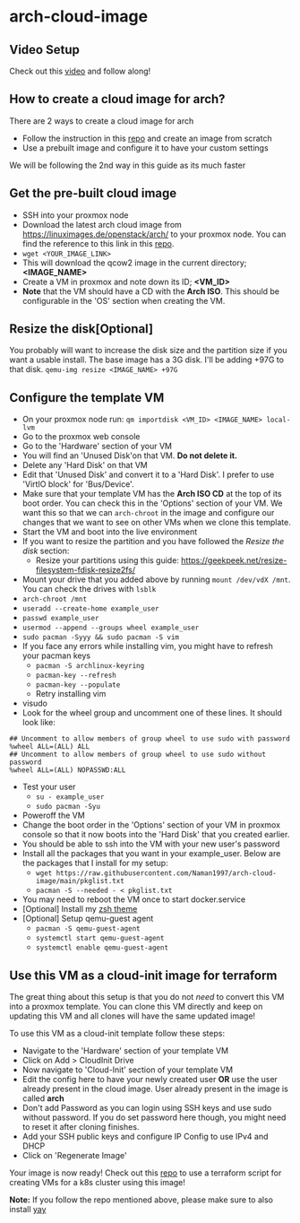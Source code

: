 # arch-cloud-image

## Video Setup
Check out this [video](https://youtu.be/7FkfbxdQyt8) and follow along!

## How to create a cloud image for arch?

There are 2 ways to create a cloud image for arch
- Follow the instruction in this [repo](https://github.com/hartwork/image-bootstrap) and create an image from scratch
- Use a prebuilt image and configure it to have your custom settings

We will be following the 2nd way in this guide as its much faster

## Get the pre-built cloud image

- SSH into your proxmox node
- Download the latest arch cloud image from https://linuximages.de/openstack/arch/ to your proxmox node. You can find the reference to this link in this [repo](https://github.com/hartwork/image-bootstrap).
- `wget <YOUR_IMAGE_LINK>`
- This will download the qcow2 image in the current directory; **<IMAGE_NAME>**
- Create a VM in proxmox and note down its ID; **<VM_ID>**
- **Note** that the VM should have a CD with the **Arch ISO**. This should be configurable in the 'OS' section when creating the VM.


## Resize the disk[Optional]
You probably will want to increase the disk size and the partition size if you want a usable install. The base image has a 3G disk. I'll be adding +97G to that disk.
`qemu-img resize <IMAGE_NAME> +97G`

## Configure the template VM

- On your proxmox node run: `qm importdisk <VM_ID> <IMAGE_NAME> local-lvm`
- Go to the proxmox web console
- Go to the 'Hardware' section of your VM
- You will find an 'Unused Disk'on that VM. **Do not delete it.**
- Delete any 'Hard Disk' on that VM
- Edit that 'Unused Disk' and convert it to a 'Hard Disk'. I prefer to use 'VirtIO block' for 'Bus/Device'.
- Make sure that your template VM has the **Arch ISO CD** at the top of its boot order. You can check this in the 'Options' section of your VM. We want this so that we can `arch-chroot` in the image and configure our changes that we want to see on other VMs when we clone this template.
- Start the VM and boot into the live environment
- If you want to resize the partition and you have followed the *Resize the disk* section:
    - Resize your partitions using this guide: https://geekpeek.net/resize-filesystem-fdisk-resize2fs/
- Mount your drive that you added above by running `mount /dev/vdX /mnt`. You can check the drives with `lsblk`
- `arch-chroot /mnt`
- `useradd --create-home example_user`
- `passwd example_user`
- `usermod --append --groups wheel example_user`
- `sudo pacman -Syyy && sudo pacman -S vim`
- If you face any errors while installing vim, you might have to refresh your pacman keys
    - `pacman -S archlinux-keyring`
    - `pacman-key --refresh`
    - `pacman-key --populate`
    - Retry installing vim
- visudo
- Look for the wheel group and uncomment one of these lines. It should look like:
```
## Uncomment to allow members of group wheel to use sudo with password
%wheel ALL=(ALL) ALL
## Uncomment to allow members of group wheel to use sudo without password
%wheel ALL=(ALL) NOPASSWD:ALL
```
- Test your user
  - `su - example_user`
  - `sudo pacman -Syu`
- Poweroff the VM
- Change the boot order in the 'Options' section of your VM in proxmox console so that it now boots into the 'Hard Disk' that you created earlier.
- You should be able to ssh into the VM with your new user's password
- Install all the packages that you want in your example_user. Below are the packages that I install for my setup:
  - `wget https://raw.githubusercontent.com/Naman1997/arch-cloud-image/main/pkglist.txt`
  - `pacman -S --needed - < pkglist.txt`
- You may need to reboot the VM once to start docker.service
- [Optional] Install my [zsh theme](https://github.com/Naman1997/Terminal-themes/tree/main/zsh)
- [Optional] Setup qemu-guest agent
    - `pacman -S qemu-guest-agent`
    - `systemctl start qemu-guest-agent`
    - `systemctl enable qemu-guest-agent`

## Use this VM as a cloud-init image for terraform
The great thing about this setup is that you do not *need* to convert this VM into a proxmox template. You can clone this VM directly and keep on updating this VM and all clones will have the same updated image!

To use this VM as a cloud-init template follow these steps:
- Navigate to the 'Hardware' section of your template VM
- Click on Add > CloudInit Drive
- Now navigate to 'Cloud-Init' section of your template VM
- Edit the config here to have your newly created user **OR** use the user already present in the cloud image. User already present in the image is called **arch**
- Don't add Password as you can login using SSH keys and use sudo without password. If you do set password here though, you might need to reset it after cloning finishes.
- Add your SSH public keys and configure IP Config to use IPv4 and DHCP
- Click on 'Regenerate Image'

Your image is now ready! 
Check out this [repo](https://github.com/Naman1997/proxmox-terraform-template-k8s) to use a terraform script for creating VMs for a k8s cluster using this image!

**Note:** If you follow the repo mentioned above, please make sure to also install [yay](https://github.com/Jguer/yay)
